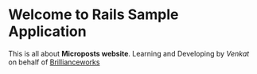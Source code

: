 # Welcome to Rails Sample Application
This is all about **Microposts website**. Learning and Developing by *Venkat* on behalf of [Brillianceworks](http://brilliance-works.com) 